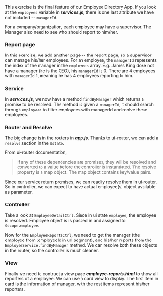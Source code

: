 This exercise is the final feature of our Employee Directory App. If you look at the ```employees``` variable in ***services.js***, 
there is one last attribute we have not included -- ```managerId```. 

For a company/organization, each employee may have a supervisor. The Manager also need to see who should report to him/her.

### Report page

In this exercise, we add another page -- the report page, so a supervisor can manage his/her employees. 
For an employee, the ```managerId``` represents the index of the manager in the ```employees``` array. E.g. James King dose not have 
a manager (he is the CEO), his ```managerId``` is 0. There are 4 employees with ```managerId``` 1, meaning he has 4 employees reporting to him.

### Service

In ***services.js***, we now have a method ```findByManager``` which returns a promise to be resolved. The method is given a ```managerId```, 
it should search through ```employees``` to filter employees with managerId and reolve these employees.

### Router and Resolve

The big change is in the routers in ***app.js***. Thanks to ui-router, we can add a ```resolve``` section in the ```$state```. 

From ui-router documentation, 

> If any of these dependencies are promises, they will be resolved and converted to a value before the controller is instantiated. 
The resolve property is a map object. The map object contains key/value pairs.

Since our service return promises, we can readily resolve them in ui-router. So in controller, we can expect to have actual employee(s) object 
available as parameter.

### Controller

Take a look at ```EmployeeDetailCtrl```. Since in  ui state ```employee```, the employee is resolved. Employee object is is passed in and 
assigned to ```$scope.employee```.

Now for the ```EmployeeReportsCtrl```, we need to get the manager (the employee from :employeeId in url segment), and his/her reports from the 
```EmployeeService.findByManager``` method. We can resolve both these objects in the router, so the controller is much cleaner.

### View

Finally we need to contruct a view page ***employee-reports.html*** to show all reporters of a employee. We can use a card view to display. 
The first item in card is the information of manager, with the rest items represent his/her reporters.

